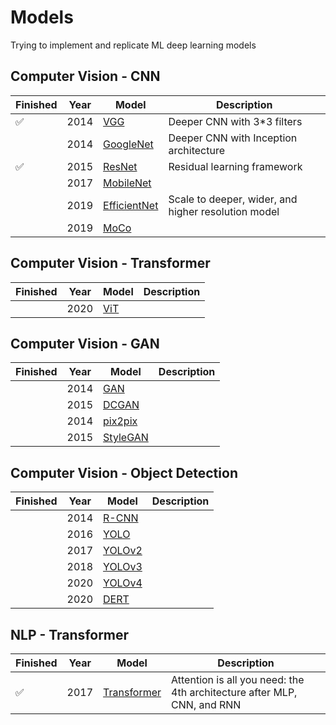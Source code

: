 # Models
Trying to implement and replicate ML deep learning models

Computer Vision - CNN
---------------------

|     Finished     | Year |    Model    |               Description                |
|------------------|------|-------------|------------------------------------------|
|:white_check_mark:| 2014 |[VGG](https://arxiv.org/pdf/1409.1556.pdf)    |Deeper CNN with 3*3 filters               |
|                  | 2014 |[GoogleNet](https://arxiv.org/pdf/1409.4842.pdf)    |Deeper CNN with Inception architecture    |
|:white_check_mark:| 2015 |[ResNet](https://arxiv.org/pdf/1512.03385.pdf)      |Residual learning framework               |
|                  | 2017 |[MobileNet](https://arxiv.org/pdf/1704.04861.pdf)    |     |
|                  | 2019 |[EfficientNet](https://arxiv.org/pdf/1905.11946.pdf) |Scale to deeper, wider, and higher resolution model              |
|                  | 2019 |[MoCo](https://arxiv.org/pdf/1911.05722.pdf)         |     |


Computer Vision - Transformer
-----------------------------
|     Finished     | Year |    Model    |               Description                |
|------------------|------|-------------|------------------------------------------|
|                  | 2020 |[ViT](https://arxiv.org/pdf/2010.11929.pdf)    |      |


Computer Vision - GAN
---------------------
|     Finished     | Year |    Model    |               Description                |
|------------------|------|-------------|------------------------------------------|
|                  | 2014 |[GAN](https://papers.nips.cc/paper/2014/file/5ca3e9b122f61f8f06494c97b1afccf3-Paper.pdf)|            |
|                  | 2015 |[DCGAN](https://arxiv.org/pdf/1511.06434.pdf)    |      |
|                  | 2014 |[pix2pix](https://arxiv.org/pdf/1611.07004.pdf)    |            |
|                  | 2015 |[StyleGAN](https://arxiv.org/abs/1812.04948)    |      |

Computer Vision - Object Detection
----------------------------------
|     Finished     | Year |    Model    |               Description                |
|------------------|------|-------------|------------------------------------------|
|                  | 2014 |[R-CNN](https://arxiv.org/pdf/1311.2524v5.pdf)|            |
|                  | 2016 |[YOLO](https://arxiv.org/pdf/1506.02640v5.pdf)    |      |
|                  | 2017 |[YOLOv2](https://arxiv.org/pdf/1612.08242v1.pdf)    |            |
|                  | 2018 |[YOLOv3](https://arxiv.org/pdf/1804.02767v1.pdf)    |      |
|                  | 2020 |[YOLOv4](https://arxiv.org/pdf/2004.10934.pdf)    |      |
|                  | 2020 |[DERT](https://arxiv.org/pdf/2005.12872.pdf)    |      |


NLP - Transformer
-----------------
|     Finished     | Year |    Model    |               Description                |
|------------------|------|-------------|------------------------------------------|
|:white_check_mark:| 2017 |[Transformer](https://arxiv.org/pdf/1706.03762.pdf)|Attention is all you need: the 4th architecture after MLP, CNN, and RNN|
